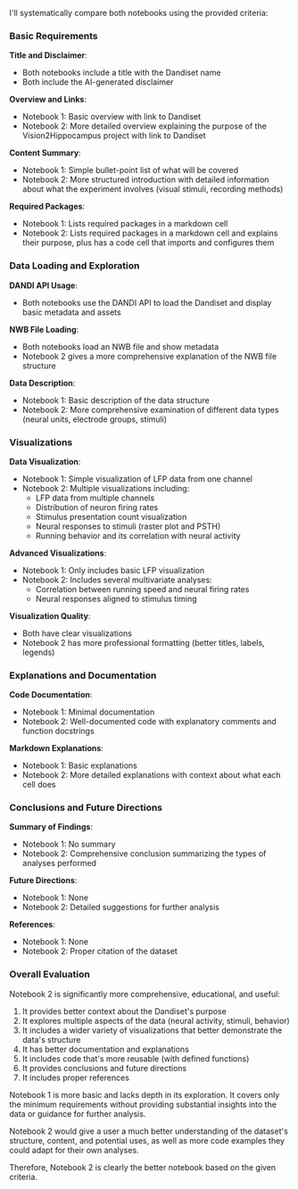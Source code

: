 I'll systematically compare both notebooks using the provided criteria:

### Basic Requirements
**Title and Disclaimer**:
- Both notebooks include a title with the Dandiset name
- Both include the AI-generated disclaimer

**Overview and Links**:
- Notebook 1: Basic overview with link to Dandiset
- Notebook 2: More detailed overview explaining the purpose of the Vision2Hippocampus project with link to Dandiset

**Content Summary**:
- Notebook 1: Simple bullet-point list of what will be covered
- Notebook 2: More structured introduction with detailed information about what the experiment involves (visual stimuli, recording methods)

**Required Packages**:
- Notebook 1: Lists required packages in a markdown cell
- Notebook 2: Lists required packages in a markdown cell and explains their purpose, plus has a code cell that imports and configures them

### Data Loading and Exploration
**DANDI API Usage**:
- Both notebooks use the DANDI API to load the Dandiset and display basic metadata and assets

**NWB File Loading**:
- Both notebooks load an NWB file and show metadata
- Notebook 2 gives a more comprehensive explanation of the NWB file structure

**Data Description**:
- Notebook 1: Basic description of the data structure
- Notebook 2: More comprehensive examination of different data types (neural units, electrode groups, stimuli)

### Visualizations
**Data Visualization**:
- Notebook 1: Simple visualization of LFP data from one channel
- Notebook 2: Multiple visualizations including:
  - LFP data from multiple channels
  - Distribution of neuron firing rates
  - Stimulus presentation count visualization
  - Neural responses to stimuli (raster plot and PSTH)
  - Running behavior and its correlation with neural activity

**Advanced Visualizations**:
- Notebook 1: Only includes basic LFP visualization
- Notebook 2: Includes several multivariate analyses:
  - Correlation between running speed and neural firing rates
  - Neural responses aligned to stimulus timing

**Visualization Quality**:
- Both have clear visualizations
- Notebook 2 has more professional formatting (better titles, labels, legends)

### Explanations and Documentation
**Code Documentation**:
- Notebook 1: Minimal documentation
- Notebook 2: Well-documented code with explanatory comments and function docstrings

**Markdown Explanations**:
- Notebook 1: Basic explanations
- Notebook 2: More detailed explanations with context about what each cell does

### Conclusions and Future Directions
**Summary of Findings**:
- Notebook 1: No summary
- Notebook 2: Comprehensive conclusion summarizing the types of analyses performed

**Future Directions**:
- Notebook 1: None
- Notebook 2: Detailed suggestions for further analysis

**References**:
- Notebook 1: None
- Notebook 2: Proper citation of the dataset

### Overall Evaluation

Notebook 2 is significantly more comprehensive, educational, and useful:

1. It provides better context about the Dandiset's purpose
2. It explores multiple aspects of the data (neural activity, stimuli, behavior)
3. It includes a wider variety of visualizations that better demonstrate the data's structure
4. It has better documentation and explanations
5. It includes code that's more reusable (with defined functions)
6. It provides conclusions and future directions
7. It includes proper references

Notebook 1 is more basic and lacks depth in its exploration. It covers only the minimum requirements without providing substantial insights into the data or guidance for further analysis.

Notebook 2 would give a user a much better understanding of the dataset's structure, content, and potential uses, as well as more code examples they could adapt for their own analyses.

Therefore, Notebook 2 is clearly the better notebook based on the given criteria.